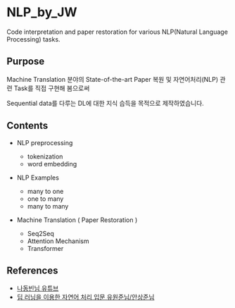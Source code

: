 # NLP_by_JW
Code interpretation and paper restoration for various NLP(Natural Language Processing) tasks.


## Purpose

Machine Translation 분야의 State-of-the-art Paper 복원 및 자연어처리(NLP) 관련 Task를 직접 구현해 봄으로써 


Sequential data를 다루는 DL에 대한 지식 습득을 목적으로 제작하였습니다.

## Contents

* NLP preprocessing
  * tokenization
  * word embedding

* NLP Examples
  * many to one
  * one to many
  * many to many

* Machine Translation ( Paper Restoration )
  * Seq2Seq
  * Attention Mechanism
  * Transformer
 
  
  
## References
  * [나동빈님 유튜브](https://www.youtube.com/c/dongbinna)
  * [딥 러닝을 이용한 자연어 처리 입문 유원준님/안상준님](https://wikidocs.net/book/2155)


